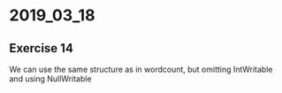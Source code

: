 # 2019_03_18
## Exercise 14

We can use the same structure as in wordcount, but omitting IntWritable and using NullWritable